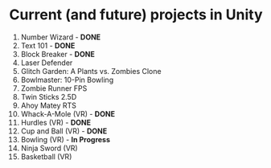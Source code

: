 # Current (and future) projects in Unity
  
1. Number Wizard - **DONE**
2. Text 101 - **DONE**
3. Block Breaker - **DONE**
4. Laser Defender 
5. Glitch Garden: A Plants vs. Zombies Clone 
6. Bowlmaster: 10-Pin Bowling
7. Zombie Runner FPS
8. Twin Sticks 2.5D
9. Ahoy Matey RTS
10. Whack-A-Mole (VR) - **DONE**
11. Hurdles (VR) - **DONE**
12. Cup and Ball (VR) - **DONE**
13. Bowling (VR) - **In Progress**
14. Ninja Sword (VR)
15. Basketball (VR)
